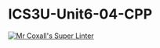 # ICS3U-Unit6-04-CPP

[![Mr Coxall's Super Linter](https://github.com/CristianoSellitto/ICS3U-Unit6-04-CPP/workflows/Mr%20Coxall's%20Super%20Linter/badge.svg)](https://github.com/CristianoSellitto/ICS3U-Unit6-04-CPP/actions/)
